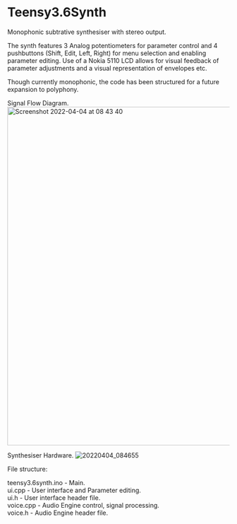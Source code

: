 # Teensy3.6Synth

Monophonic subtrative synthesiser with stereo output.

The synth features 3 Analog potentiometers for parameter control and 4 pushbuttons (Shift, Edit, Left, Right) for menu selection and enabling parameter editing. Use of a Nokia 5110 LCD allows for visual feedback of parameter adjustments and a visual representation of envelopes etc.

Though currently monophonic, the code has been structured for a future expansion to polyphony.

Signal Flow Diagram.  
<img width="766" alt="Screenshot 2022-04-04 at 08 43 40" src="https://user-images.githubusercontent.com/102936196/161497100-c55dffa6-b6ce-432c-a7d4-139e3b1b27e4.png">

Synthesiser Hardware.
![20220404_084655](https://user-images.githubusercontent.com/102936196/161497942-70ba81ac-b008-429b-865b-b56c2d7926da.jpeg)

File structure:

teensy3.6synth.ino - Main. <br />
ui.cpp - User interface and Parameter editing. <br />
ui.h - User interface header file. <br />
voice.cpp - Audio Engine control, signal processing. <br /> 
voice.h - Audio Engine header file. <br />
